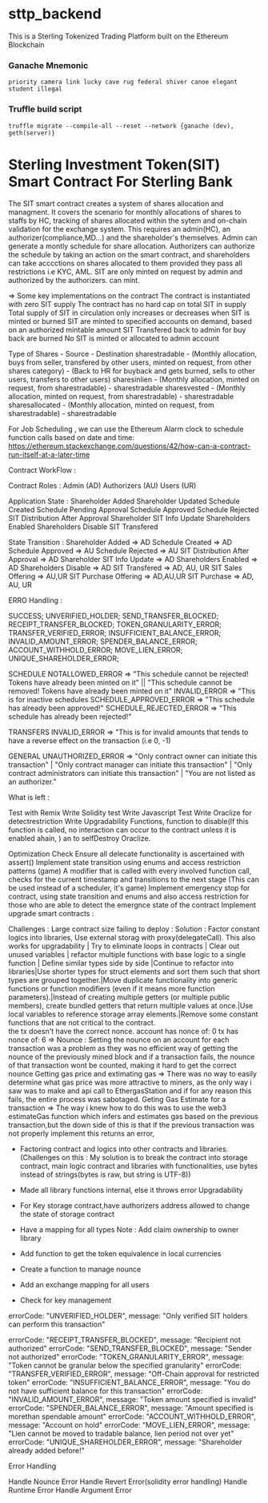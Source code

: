 # sttp_backend

This is a Sterling Tokenized Trading Platform built on the Ethereum Blockchain

### Ganache Mnemonic

```
priority camera link lucky cave rug federal shiver canoe elegant student illegal
```

### Truffle build script

```
truffle migrate --compile-all --reset --network {ganache (dev), geth(server)}
```

# Sterling Investment Token(SIT) Smart Contract For Sterling Bank

The SIT smart contract creates a system of shares allocation and managment. It covers the scenario for monthly allocations of shares to staffs by HC, tracking of shares allocated within the sytem and on-chain validation for the exchange system. This requires an admin(HC), an authorizer(compliance,MD...) and the shareholder's themselves. Admin can generate a montly schedule for share allocation. Authorizers can authorize the schedule by taking an action on the smart contract, and shareholders can take acccctions on shares allocated to them provided they pass all restrictions i.e KYC, AML. SIT are only minted on request by admin and authorized by the authorizers. can mint.

=> Some key implementations on the contract
The contract is instantiated with zero SIT supply
The contract has no hard cap on total SIT in supply
Total supply of SIT in circulation only increases or decreases when SIT is minted or burned
SIT are minted to specified accounts on demand, based on an authorized mintable amount
SIT Transfered back to admin for buy back are burned
No SIT is minted or allocated to admin account

Type of Shares - Source - Destination
sharestradable - (Monthly allocation, buys from seller, transfered by other users, minted on request, from other shares category) - (Back to HR for buyback and gets burned, sells to other users, transfers to other users)
sharesinlien - (Monthly allocation, minted on request, from sharestradable) - sharestradable
sharesvested - (Monthly allocation, minted on request, from sharestradable) - sharestradable
sharesallocated - (Monthly allocation, minted on request, from sharestradable) - sharestradable

For Job Scheduling , we can use the Ethereum Alarm clock to schedule function calls
based on date and time: https://ethereum.stackexchange.com/questions/42/how-can-a-contract-run-itself-at-a-later-time

Contract WorkFlow :

Contract Roles :
Admin (AD)
Authorizers (AU)
Users (UR)

Application State :
Shareholder Added
Shareholder Updated
Schedule Created
Schedule Pending Approval
Schedule Approved
Schedule Rejected
SIT Distribution After Approval
Shareholder SIT Info Update
Shareholders Enabled
Shareholders Disable
SIT Transfered

State Transition :
Shareholder Added => AD
Schedule Created => AD
Schedule Approved => AU
Schedule Rejected => AU
SIT Distribution After Approval => AD
Shareholder SIT Info Update => AD
Shareholders Enabled => AD
Shareholders Disable => AD
SIT Transfered => AD, AU, UR
SIT Sales Offering => AU,UR
SIT Purchase Offering => AD,AU,UR
SIT Purchase => AD, AU, UR

ERRO Handling :

SUCCESS;
UNVERIFIED_HOLDER;
SEND_TRANSFER_BLOCKED;
RECEIPT_TRANSFER_BLOCKED;
TOKEN_GRANULARITY_ERROR;
TRANSFER_VERIFIED_ERROR;
INSUFFICIENT_BALANCE_ERROR;
INVALID_AMOUNT_ERROR;
SPENDER_BALANCE_ERROR;
ACCOUNT_WITHHOLD_ERROR;
MOVE_LIEN_ERROR;
UNIQUE_SHAREHOLDER_ERROR;

SCHEDULE
NOTALLOWED_ERROR => "This schedule cannot be rejected! Tokens have already been minted on it" || "This schedule cannot be removed! Tokens have already been minted on it"
INVALID_ERROR => "This is for inactive schedules
SCHEDULE_APPROVED_ERROR => "This schedule has already been approved!"
SCHEDULE_REJECTED_ERROR => "This schedule has already been rejected!"

TRANSFERS
INVALID_ERROR => "This is for invalid amounts that tends to have a reverse effect on the transaction (i.e 0, -1)

GENERAL
UNAUTHORIZED_ERROR => "Only contract owner can initiate this transaction" | "Only contract manager can initiate this transaction" | "Only contract administrators can initiate this transaction" | "You are not listed as an authorizer."

What is left :

Test with Remix
Write Solidity test
Write Javascript Test
Write Oraclize for detectrestriction
Write Upgradability Functions, function to disable(If this function is called, no interaction can occur to the contract unless it is enabled ahain, ) an to selfDestroy
Oraclize.

Optimization Check
Ensure all delecate functionality is ascertained with assert()
Implement state transition using enums and access restriction patterns (game)
A modifier that is called with every involved function call, checks for the current timestamp and transitions to the next stage (This can be used instead of a scheduler, it's game)
Implement emergency stop for contract, using state transition and enums and also access restriction for those who are able to detect the emergnce state of the contract
Implement upgrade smart contracts :

Challenges :
Large contract size failing to deploy : Solution : Factor constant logics into libraries, Use external storag with proxy(delegateCall). This also works for upgradability | Try to eliminate loops in contracts | Clear out unused variables | refactor multiple functions with base logic to a single function | Define similar types side by side |Continue to refactor into libraries|Use shorter types for struct elements and sort them such that short types are grouped together.|Move duplicate functionality into generic functions or function modifiers (even if it means more function parameters).|Instead of creating multiple getters (or multiple public members), create bundled getters that return multiple values at once.|Use local variables to reference storage array elements.|Remove some constant functions that are not critical to the contract.\
the tx doesn't have the correct nonce. account has nonce of: 0 tx has nonce of: 6 =>
Nounce : Setting the nounce on an account for each transaction was a problem as they was no efficient way of getting the nounce of the previously mined block and if a transaction fails, the nounce of that transaction wont be counted, making it hard to get the correct nounce
Getting gas price and extimating gas => There was no way to easily determine what gas price was more attractive to miners, as the only way i saw was to make and api call to EthergasStation and if for any reason this fails, the entire process was sabotaged.
Geting Gas Estimate for a transaction => The way i knew how to do this was to use the web3 estimateGas function which infers and estimates gas based on the previous transaction,but the down side of this is that if the previous transaction was not properly implement this returns an error,

- Factoring contract and logics into other contracts and libraries. (Challenges on this : My solution is to break the contract into storage contract, main logic contract and libraries with functionalities, use bytes instead of strings(bytes is raw, but string is UTF-8))

- Made all library functions internal, else it throws error
  Upgradability

- For Key storage contract,have authorizers address allowed to change the state of storage contract
- Have a mapping for all types
  Note :
  Add claim ownership to owner library
- Add function to get the token equivalence in local currencies
- Create a function to manage nounce
- Add an exchange mapping for all users
- Check for key management

errorCode: "UNVERIFIED_HOLDER",
message: "Only verified SIT holders can perform this transaction"

errorCode: "RECEIPT_TRANSFER_BLOCKED",
message: "Recipient not authorized"
errorCode: "SEND_TRANSFER_BLOCKED", message: "Sender not authorized"
errorCode: "TOKEN_GRANULARITY_ERROR",
message: "Token cannot be granular below the specified granularity"
errorCode: "TRANSFER_VERIFIED_ERROR",
message: "Off-Chain approval for restricted token"
errorCode: "INSUFFICIENT_BALANCE_ERROR",
message: "You do not have sufficient balance for this transaction"
errorCode: "INVALID_AMOUNT_ERROR",
message: "Token amount specified is invalid"
errorCode: "SPENDER_BALANCE_ERROR",
message: "Amount specified is morethan spendable amount"
errorCode: "ACCOUNT_WITHHOLD_ERROR", message: "Account on hold"
errorCode: "MOVE_LIEN_ERROR",
message:
"Lien cannot be moved to tradable balance, lien period not over yet"
errorCode: "UNIQUE_SHAREHOLDER_ERROR",
message: "Shareholder already added before!"

Error Handling

Handle Nounce Error
Handle Revert Error(solidity error handling)
Handle Runtime Error
Handle Argument Error
